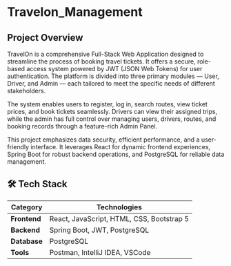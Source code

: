 # Travelon_Management

## Project Overview

TravelOn is a comprehensive Full-Stack Web Application designed to streamline the process of booking travel tickets. It offers a secure, role-based access system powered by JWT (JSON Web Tokens) for user authentication. The platform is divided into three primary modules — User, Driver, and Admin — each tailored to meet the specific needs of different stakeholders.

The system enables users to register, log in, search routes, view ticket prices, and book tickets seamlessly. Drivers can view their assigned trips, while the admin has full control over managing users, drivers, routes, and booking records through a feature-rich Admin Panel.

This project emphasizes data security, efficient performance, and a user-friendly interface. It leverages React for dynamic frontend experiences, Spring Boot for robust backend operations, and PostgreSQL for reliable data management.

## 🛠️ **Tech Stack**
| **Category**   | **Technologies**                       |
|----------------|---------------------------------------|
| **Frontend**   | React, JavaScript, HTML, CSS, Bootstrap 5 |
| **Backend**    | Spring Boot, JWT, PostgreSQL             |
| **Database**   | PostgreSQL                              |
| **Tools**      | Postman, IntelliJ IDEA, VSCode          |


